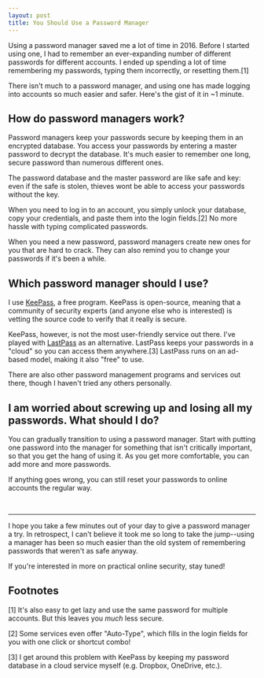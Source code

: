 ```yaml
---
layout: post
title: You Should Use a Password Manager
---
```


Using a password manager saved me a lot of time in 2016. Before I started using one, I had to remember an ever-expanding number of different passwords for different accounts. I ended up spending a lot of time remembering my passwords, typing them incorrectly, or resetting them.<span class="ftnt">[1]</span>

There isn't much to a password manager, and using one has made logging into accounts so much easier and safer. Here's the gist of it in ~1 minute.

## How do password managers work?

Password managers keep your passwords secure by keeping them in an encrypted database. You access your passwords by entering a master password to decrypt the database. It's much easier to remember one long, secure password than numerous different ones.

The password database and the master password are like safe and key: even if the safe is stolen, thieves wont be able to access your passwords without the key.

When you need to log in to an account, you simply unlock your database, copy your credentials, and paste them into the login fields.<span class="ftnt">[2]</span> No more hassle with typing complicated passwords.

When you need a new password, password managers create new ones for you that are hard to crack. They can also remind you to change your passwords if it's been a while.

## Which password manager should I use?

I use [KeePass](http://keepass.info/), a free program. KeePass is open-source, meaning that a community of security experts (and anyone else who is interested) is vetting the source code to verify that it really is secure.

KeePass, however, is not the most user-friendly service out there. I've played with [LastPass](https://www.lastpass.com/) as an alternative. LastPass keeps your passwords in a "cloud" so you can access them anywhere.<span class="ftnt">[3]</span> LastPass runs on an ad-based model, making it also "free" to use.

There are also other password management programs and services out there, though I haven't tried any others personally.

## I am worried about screwing up and losing all my passwords. What should I do?

You can gradually transition to using a password manager. Start with putting one password into the manager for something that isn't critically important, so that you get the hang of using it. As you get more comfortable, you can add more and more passwords.

If anything goes wrong, you can still reset your passwords to online accounts the regular way.

<br>

---

I hope you take a few minutes out of your day to give a password manager a try. In retrospect, I can't believe it took me so long to take the jump--using a manager has been so much easier than the old system of remembering passwords that weren't as safe anyway.

If you're interested in more on practical online security, stay tuned!

## Footnotes
[1] It's also easy to get lazy and use the same password for multiple accounts. But this leaves you _much_ less secure.

[2] Some services even offer "Auto-Type", which fills in the login fields for you with one click or shortcut combo!

[3] I get around this problem with KeePass by keeping my password database in a cloud service myself (e.g. Dropbox, OneDrive, etc.).
